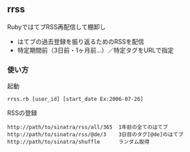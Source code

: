 
## rrss

RubyではてブRSS再配信して棚卸し

 - はてブの過去登録を振り返るためのRSSを配信
 - 特定期間前（3日前・1ヶ月前…）／特定タグをURLで指定

### 使い方

起動

    rrss.rb [user_id] [start_date Ex:2006-07-26]

RSSの登録

    http://path/to/sinatra/rss/all/365  1年前の全てのはてブ
    http://path/to/sinatra/rss/@de/3    3日目のタグ[@de]のはてブ
    http://path/to/sinatra/shuffle      ランダム取得
    
